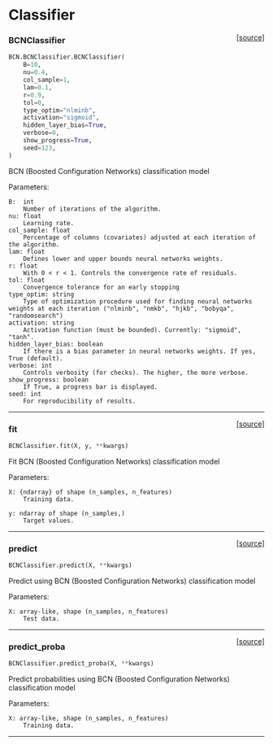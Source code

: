 # Classifier

<span style="float:right;">[[source]](https://github.com/Techtonique/bcn_python/blob/main/BCN/BCNClassifier.py#L47)</span>

### BCNClassifier


```python
BCN.BCNClassifier.BCNClassifier(
    B=10,
    nu=0.4,
    col_sample=1,
    lam=0.1,
    r=0.9,
    tol=0,
    type_optim="nlminb",
    activation="sigmoid",
    hidden_layer_bias=True,
    verbose=0,
    show_progress=True,
    seed=123,
)
```


BCN (Boosted Configuration Networks) classification model

Parameters:

    B:  int
        Number of iterations of the algorithm.  
    nu: float
        Learning rate.
    col_sample: float
        Percentage of columns (covariates) adjusted at each iteration of the algorithm.
    lam: float
        Defines lower and upper bounds neural networks weights.
    r: float
        With 0 < r < 1. Controls the convergence rate of residuals.
    tol: float
        Convergence tolerance for an early stopping
    type_optim: string
        Type of optimization procedure used for finding neural networks weights at each iteration ("nlminb", "nmkb", "hjkb", "bobyqa", "randomsearch")
    activation: string
        Activation function (must be bounded). Currently: "sigmoid", "tanh".
    hidden_layer_bias: boolean
        If there is a bias parameter in neural networks weights. If yes, True (default). 
    verbose: int
        Controls verbosity (for checks). The higher, the more verbose.
    show_progress: boolean
        If True, a progress bar is displayed.
    seed: int
        For reproducibility of results.


----

<span style="float:right;">[[source]](https://github.com/Techtonique/bcn_python/blob/main/BCN/BCNClassifier.py#L103)</span>

### fit


```python
BCNClassifier.fit(X, y, **kwargs)
```


Fit BCN (Boosted Configuration Networks) classification model

Parameters:

    X: {ndarray} of shape (n_samples, n_features)
        Training data.

    y: ndarray of shape (n_samples,) 
        Target values.


----

<span style="float:right;">[[source]](https://github.com/Techtonique/bcn_python/blob/main/BCN/BCNClassifier.py#L145)</span>

### predict


```python
BCNClassifier.predict(X, **kwargs)
```


Predict using BCN (Boosted Configuration Networks) classification model

Parameters:

    X: array-like, shape (n_samples, n_features)
        Test data.


----

<span style="float:right;">[[source]](https://github.com/Techtonique/bcn_python/blob/main/BCN/BCNClassifier.py#L133)</span>

### predict_proba


```python
BCNClassifier.predict_proba(X, **kwargs)
```


Predict probabilities using BCN (Boosted Configuration Networks) classification model

Parameters:

    X: array-like, shape (n_samples, n_features)
        Training data.


----


